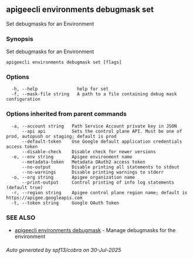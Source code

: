## apigeecli environments debugmask set

Set debugmasks for an Environment

### Synopsis

Set debugmasks for an Environment

```
apigeecli environments debugmask set [flags]
```

### Options

```
  -h, --help               help for set
  -f, --mask-file string   A path to a file containing debug mask configuration
```

### Options inherited from parent commands

```
  -a, --account string   Path Service Account private key in JSON
      --api api          Sets the control plane API. Must be one of prod, autopush or staging; default is prod
      --default-token    Use Google default application credentials access token
      --disable-check    Disable check for newer versions
  -e, --env string       Apigee environment name
      --metadata-token   Metadata OAuth2 access token
      --no-output        Disable printing all statements to stdout
      --no-warnings      Disable printing warnings to stderr
  -o, --org string       Apigee organization name
      --print-output     Control printing of info log statements (default true)
  -r, --region string    Apigee control plane region name; default is https://apigee.googleapis.com
  -t, --token string     Google OAuth Token
```

### SEE ALSO

* [apigeecli environments debugmask](apigeecli_environments_debugmask.md)	 - Manage debugmasks for the environment

###### Auto generated by spf13/cobra on 30-Jul-2025
